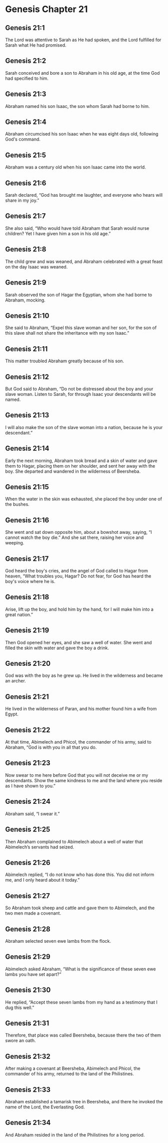 # Genesis Chapter 21

## Genesis 21:1
The Lord was attentive to Sarah as He had spoken, and the Lord fulfilled for Sarah what He had promised.

## Genesis 21:2
Sarah conceived and bore a son to Abraham in his old age, at the time God had specified to him.

## Genesis 21:3
Abraham named his son Isaac, the son whom Sarah had borne to him.

## Genesis 21:4
Abraham circumcised his son Isaac when he was eight days old, following God's command.

## Genesis 21:5
Abraham was a century old when his son Isaac came into the world.

## Genesis 21:6
Sarah declared, “God has brought me laughter, and everyone who hears will share in my joy.”

## Genesis 21:7
She also said, “Who would have told Abraham that Sarah would nurse children? Yet I have given him a son in his old age.”

## Genesis 21:8
The child grew and was weaned, and Abraham celebrated with a great feast on the day Isaac was weaned.

## Genesis 21:9
Sarah observed the son of Hagar the Egyptian, whom she had borne to Abraham, mocking.

## Genesis 21:10
She said to Abraham, “Expel this slave woman and her son, for the son of this slave shall not share the inheritance with my son Isaac.”

## Genesis 21:11
This matter troubled Abraham greatly because of his son.

## Genesis 21:12
But God said to Abraham, “Do not be distressed about the boy and your slave woman. Listen to Sarah, for through Isaac your descendants will be named.

## Genesis 21:13
I will also make the son of the slave woman into a nation, because he is your descendant.”

## Genesis 21:14
Early the next morning, Abraham took bread and a skin of water and gave them to Hagar, placing them on her shoulder, and sent her away with the boy. She departed and wandered in the wilderness of Beersheba.

## Genesis 21:15
When the water in the skin was exhausted, she placed the boy under one of the bushes.

## Genesis 21:16
She went and sat down opposite him, about a bowshot away, saying, “I cannot watch the boy die.” And she sat there, raising her voice and weeping.

## Genesis 21:17
God heard the boy's cries, and the angel of God called to Hagar from heaven, “What troubles you, Hagar? Do not fear, for God has heard the boy's voice where he is.

## Genesis 21:18
Arise, lift up the boy, and hold him by the hand, for I will make him into a great nation.”

## Genesis 21:19
Then God opened her eyes, and she saw a well of water. She went and filled the skin with water and gave the boy a drink.

## Genesis 21:20
God was with the boy as he grew up. He lived in the wilderness and became an archer.

## Genesis 21:21
He lived in the wilderness of Paran, and his mother found him a wife from Egypt.

## Genesis 21:22
At that time, Abimelech and Phicol, the commander of his army, said to Abraham, “God is with you in all that you do.

## Genesis 21:23
Now swear to me here before God that you will not deceive me or my descendants. Show the same kindness to me and the land where you reside as I have shown to you.”

## Genesis 21:24
Abraham said, “I swear it.”

## Genesis 21:25
Then Abraham complained to Abimelech about a well of water that Abimelech’s servants had seized.

## Genesis 21:26
Abimelech replied, “I do not know who has done this. You did not inform me, and I only heard about it today.”

## Genesis 21:27
So Abraham took sheep and cattle and gave them to Abimelech, and the two men made a covenant.

## Genesis 21:28
Abraham selected seven ewe lambs from the flock.

## Genesis 21:29
Abimelech asked Abraham, “What is the significance of these seven ewe lambs you have set apart?”

## Genesis 21:30
He replied, “Accept these seven lambs from my hand as a testimony that I dug this well.”

## Genesis 21:31
Therefore, that place was called Beersheba, because there the two of them swore an oath.

## Genesis 21:32
After making a covenant at Beersheba, Abimelech and Phicol, the commander of his army, returned to the land of the Philistines.

## Genesis 21:33
Abraham established a tamarisk tree in Beersheba, and there he invoked the name of the Lord, the Everlasting God.

## Genesis 21:34
And Abraham resided in the land of the Philistines for a long period.

